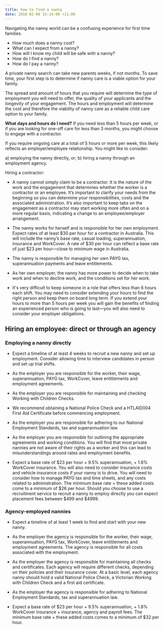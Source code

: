 ```yaml
---
title: how to find a nanny
date: 2018-02-08 15:14:00 +11:00
---
```


Navigating the nanny world can be a confusing experience for first time families. 

* How much does a nanny cost? 
* What can I expect from a nanny? 
* How will I know my child will be safe with a nanny? 
* How do I find a nanny? 
* How do I pay a nanny? 

A private nanny search can take new parents weeks, if not months. To save time, your first step is to determine if nanny care is a viable option for your family. 

The spread and amount of hours that you require will determine the type of employment you will need to offer, the quality of your applicants and the longevity of your engagement. The hours and employment will determine the cost and therefore the viability of nanny care as a reliable child care option to your family. 

**What days and hours do I need?** 
If you need less than 5 hours per week, or if you are looking for one-off care for less than 3 months, you might choose to engage with a contractor. 

If you require ongoing care at a total of 5 hours or more per week, this likely reflects an employer/employee relationship. You might like to consider: 

a) employing the nanny directly, or;
b) hiring a nanny through an employment agency.  


Hiring a contractor: 
* A nanny cannot simply claim to be a contractor. It is the nature of the work and the engagement that determines whether the worker is a contractor or an employee. It’s important to clarify your needs from the beginning so you can determine your responsibilities, costs and the associated administration. It’s also important to keep tabs on the engagement as a contractor may start working more often and on a more regular basis, indicating a change to an employee/employer arrangement. 


* The nanny works for herself and is responsible for her own employment. Expect rates of at least $30 per hour for a contractor in Australia. This will include the nanny’s base rate, casual loading, superannuation, insurance and WorkCover. A rate of $30 per hour can reflect a base rate of just $23 per hour—close to minimum wage in Australia. 


* The nanny is responsible for managing her own PAYG tax, superannuation payments and leave entitlements. 


* As her own employer, the nanny has more power to decide when to take work and when to decline work, and the conditions set for her work.


* It's very difficult to keep someone in a role that offers less than 6 hours each shift. You may need to consider extending your hours to find the right person and keep them on board long term. If you extend your hours to more than 5 hours per week you will gain the benefits of finding an experienced person who is going to last—you will also need to consider your employer obligations. 


## Hiring an employee: direct or through an agency 

### Employing a nanny directly

* Expect a timeline of at least 4 weeks to recruit a new nanny and set up employment. Consider allowing time to interview candidates in person and set up trial shifts. 


* As the employer you are responsible for the worker, their wage, superannuation, PAYG tax, WorkCover, leave entitlements and employment agreements. 


* As the employer you are responsible for maintaining and checking Working with Children Checks. 


* We recommend obtaining a National Police Check and a HTLAID004 First Aid Certificate before commencing employment. 


* As the employer you are responsible for adhering to our National Employment Standards, tax and superannuation law. 


* As the employer you are responsible for outlining the appropriate agreements and working conditions. You will find that most private nannies are not aware of their rights as a worker and this can lead to misunderstandings around rates and employment benefits. 


* Expect a base rate of $23 per hour + 9.5% superannuation, + 1.8% WorkCover insurance. You will also need to consider insurance costs and vehicle insurance costs if your nanny is to drive. You will need to consider how to manage PAYG tax and time sheets, and any costs related to administration. The minimum base rate + these added costs come to a minimum of $26 per hour. Should you choose to use a recruitment service to recruit a nanny to employ directly you can expect placement fees between $499 and $4999.

### Agency-employed nannies

* Expect a timeline of at least 1 week to find and start with your new nanny.


* As the employer the agency is responsible for the worker, their wage, superannuation, PAYG tax, WorkCover, leave entitlements and employment agreements. The agency is responsible for all costs associated with the employment.


* As the employer the agency is responsible for maintaining all checks and certificates. Each agency will require different checks, depending on their policies and their insurance cover. At a basic level, each agency nanny should hold a valid National Police Check, a Victorian Working with Children Check and a first aid certificate. 


* As the employer the agency is responsible for adhering to National Employment Standards, tax and superannuation law. 


* Expect a base rate of $23 per hour + 9.5% superannuation, + 1.8% WorkCover insurance + insurance, agency and payroll fees. The minimum base rate + these added costs comes to a minimum of $32 per hour. 




